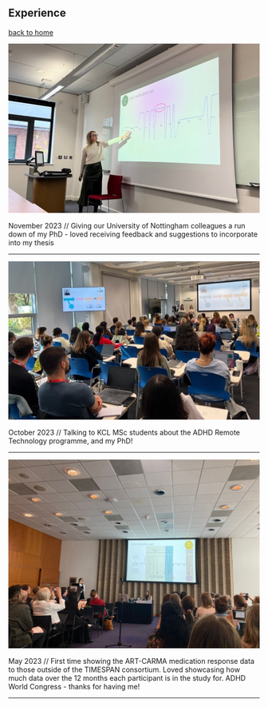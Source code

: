 
## Experience

[back to home](./index.md)

![Alt text](images/image-1.png)

November 2023 // Giving our University of Nottingham colleagues a run down of my PhD - loved receiving feedback and suggestions to incorporate into my thesis

* * *

![Alt text](images/image.png)

October 2023 // Talking to KCL MSc students about the ADHD Remote Technology programme, and my PhD!

* * *

![Alt text](images/image-2.png)

May 2023 // First time showing the ART-CARMA medication response data to those outside of the TIMESPAN consortium. Loved showcasing how much data over the 12 months each participant is in the study for. ADHD World Congress - thanks for having me!

* * *
